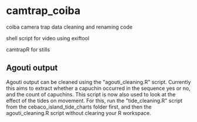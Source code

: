 # camtrap_coiba
coiba camera trap data cleaning and renaming code

shell script for video using exiftool

camtrapR for stills

## Agouti output
Agouti output can be cleaned using the "agouti_cleaning.R" script. Currently this aims to extract whether a capuchin occurred in the sequence yes or no, and the count of capuchins. 
This script is now also used to look at the effect of the tides on movement. For this, run the "tide_cleaning.R" script  from the cebaco_island_tide_charts folder first, and then the agouti_cleaning.R script without clearing your R workspace. 




